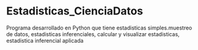 # Estadisticas_CienciaDatos
Programa desarrollado en Python que tiene estadisticas simples.muestreo de datos, estadisticas inferenciales, calcular y visualizar estadisticas, estadistica inferencial aplicada
